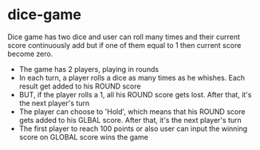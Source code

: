 # dice-game
Dice game has two dice and user can roll many times and their current score continuously add but if one of them equal to 1 then current score become zero.


- The game has 2 players, playing in rounds
- In each turn, a player rolls a dice as many times as he whishes. Each result get added to his ROUND score
- BUT, if the player rolls a 1, all his ROUND score gets lost. After that, it's the next player's turn
- The player can choose to 'Hold', which means that his ROUND score gets added to his GLBAL score. After that, it's the next player's turn
- The first player to reach 100 points  or also user can input the winning score on GLOBAL score wins the game
